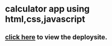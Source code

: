 # calculator app using html,css,javascript

## [click here](https://friendly-bassi-3c7ffc.netlify.app/) to view the deploysite.
